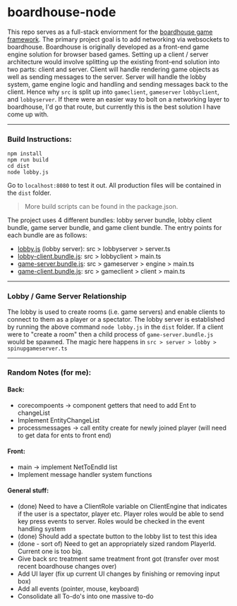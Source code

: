 # boardhouse-node
This repo serves as a full-stack enviornment for the [boardhouse game framework](https://github.com/jjwall/BoardhouseTS). The primary project goal is to add networking via websockets to boardhouse. Boardhouse is originally developed as a front-end game engine solution for browser based games. Setting up a client / server architecture would involve splitting up the existing front-end solution into two parts: client and server. Client will handle rendering game objects as well as sending messages to the server. Server will handle the lobby system, game engine logic and handling and sending messages back to the client. Hence why ``src`` is split up into ``gameclient``, ``gameserver`` ``lobbyclient``, and ``lobbyserver``.  If there were an easier way to bolt on a networking layer to boardhouse, I'd go that route, but currently this is the best solution I have come up with.

___

### Build Instructions:
```
npm install
npm run build
cd dist
node lobby.js
```

Go to ``localhost:8080`` to test it out. All production files will be contained in the ``dist`` folder.

> More build scripts can be found in the package.json. 

The project uses 4 different bundles: lobby server bundle, lobby client bundle, game server bundle, and game client bundle. The entry points for each bundle are as follows:
* <u>lobby.js</u> (lobby server): src > lobbyserver > server.ts
* <u>lobby-client.bundle.js</u>: src > lobbyclient > main.ts
* <u>game-server.bundle.js</u>: src > gameserver > engine > main.ts
* <u>game-client.bundle.js</u>: src > gameclient > client > main.ts
___

### Lobby / Game Server Relationship

The lobby is used to create rooms (i.e. game servers) and enable clients to connect to them as a player or a spectator. The lobby server is established by running the above command ``node lobby.js`` in the ``dist`` folder. If a client were to "create a room" then a child process of ``game-server.bundle.js`` would be spawned. The magic here happens in ``src > server > lobby > spinupgameserver.ts``

___

### Random Notes (for me):

#### Back:
* corecompoents -> component getters that need to add Ent to changeList
* Implement EntityChangeList
* processmessages -> call entity create for newly joined player (will need to get data for ents to front end)

#### Front:
* main -> implement NetToEndId list
* Implement message handler system functions

#### General stuff:
* (done) Need to have a ClientRole variable on ClientEngine that indicates if the user is a spectator, player etc. Player roles would be able to send key press events to server.
Roles would be checked in the event handling system
* (done) Should add a spectate button to the lobby list to test this idea
* (done - sort of) Need to get an appropriately sized random PlayerId. Current one is too big.
* Give back src treatment same treatment front got (transfer over most recent boardhouse changes over)
* Add UI layer (fix up current UI changes by finishing or removing input box)
* Add all events (pointer, mouse, keyboard)
* Consolidate all To-do's into one massive to-do

